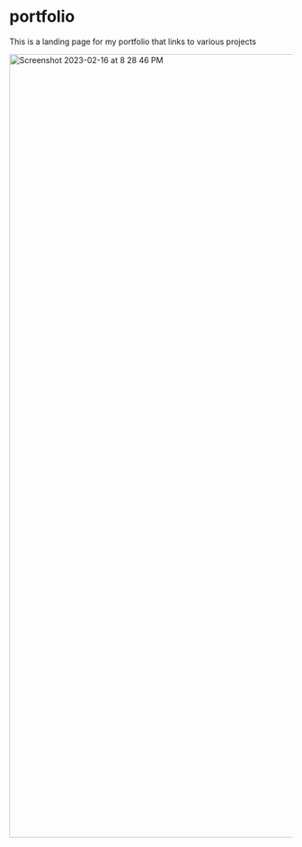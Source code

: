 # portfolio

This is a landing page for my portfolio that links to various projects

<img width="1391" alt="Screenshot 2023-02-16 at 8 28 46 PM" src="https://user-images.githubusercontent.com/55592486/219526369-7179a806-2542-414f-8366-683dea15ad27.png">
